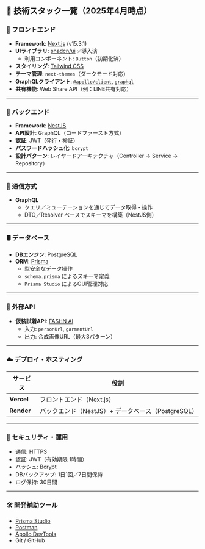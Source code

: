 ## 🧱 技術スタック一覧（2025年4月時点）

### 🚀 フロントエンド

- **Framework**: [Next.js](https://nextjs.org/) (v15.3.1)
- **UIライブラリ**: [shadcn/ui](https://ui.shadcn.com/) ✅導入済
  - 利用コンポーネント: `Button`（初期化済）
- **スタイリング**: [Tailwind CSS](https://tailwindcss.com/)
- **テーマ管理**: `next-themes`（ダークモード対応）
- **GraphQLクライアント**: [`@apollo/client`](https://www.apollographql.com/docs/react/), [`graphql`](https://graphql.org/)
- **共有機能**: Web Share API（例：LINE共有対応）

---

### 🧩 バックエンド

- **Framework**: [NestJS](https://nestjs.com/)
- **API設計**: GraphQL（コードファースト方式）
- **認証**: JWT（発行・検証）
- **パスワードハッシュ化**: `bcrypt`
- **設計パターン**: レイヤードアーキテクチャ（Controller → Service → Repository）

---

### 🔌 通信方式

- **GraphQL**
  - クエリ／ミューテーションを通じてデータ取得・操作
  - DTO／Resolver ベースでスキーマを構築（NestJS側）

---

### 🛢 データベース

- **DBエンジン**: PostgreSQL
- **ORM**: [Prisma](https://www.prisma.io/)
  - 型安全なデータ操作
  - `schema.prisma` によるスキーマ定義
  - `Prisma Studio` によるGUI管理対応

---

### 🧠 外部API

- **仮装試着API**: [FASHN AI](https://fashn.ai/)
  - 入力: `personUrl`, `garmentUrl`
  - 出力: 合成画像URL（最大3パターン）

---

### ☁️ デプロイ・ホスティング

| サービス | 役割 |
|----------|------|
| **Vercel** | フロントエンド（Next.js） |
| **Render** | バックエンド（NestJS）+ データベース（PostgreSQL） |

---

### 🔐 セキュリティ・運用

- 通信: HTTPS
- 認証: JWT（有効期限 1時間）
- ハッシュ: Bcrypt
- DBバックアップ: 1日1回／7日間保持
- ログ保持: 30日間

---

### 🛠 開発補助ツール

- [Prisma Studio](https://www.prisma.io/studio)
- [Postman](https://www.postman.com/)
- [Apollo DevTools](https://www.apollographql.com/docs/devtools/)
- Git / GitHub